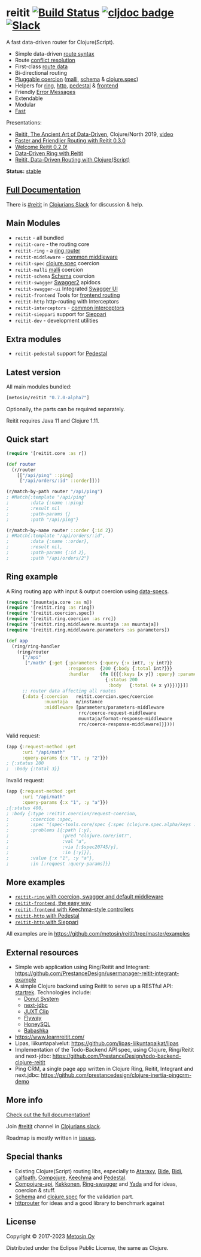 # reitit [![Build Status](https://github.com/metosin/reitit/workflows/testsuite/badge.svg)](https://github.com/metosin/reitit/actions?query=workflow%3Atestsuite) [![cljdoc badge](https://cljdoc.org/badge/metosin/reitit)](https://cljdoc.org/jump/release/metosin/reitit) [![Slack](https://img.shields.io/badge/clojurians-reitit-blue.svg?logo=slack)](https://clojurians.slack.com/messages/reitit/)

A fast data-driven router for Clojure(Script).

* Simple data-driven [route syntax](https://cljdoc.org/d/metosin/reitit/CURRENT/doc/basics/route-syntax/)
* Route [conflict resolution](https://cljdoc.org/d/metosin/reitit/CURRENT/doc/basics/route-conflicts/)
* First-class [route data](https://cljdoc.org/d/metosin/reitit/CURRENT/doc/basics/route-data/)
* Bi-directional routing
* [Pluggable coercion](https://cljdoc.org/d/metosin/reitit/CURRENT/doc/coercion/coercion-explained) ([malli](https://github.com/metosin/malli), [schema](https://github.com/plumatic/schema) & [clojure.spec](https://clojure.org/about/spec))
* Helpers for [ring](https://cljdoc.org/d/metosin/reitit/CURRENT/doc/ring/ring-router), [http](https://cljdoc.org/d/metosin/reitit/CURRENT/doc/http/interceptors/), [pedestal](https://cljdoc.org/d/metosin/reitit/CURRENT/doc/http/pedestal/) & [frontend](https://cljdoc.org/d/metosin/reitit/CURRENT/doc/frontend/basics/)
* Friendly [Error Messages](https://cljdoc.org/d/metosin/reitit/CURRENT/doc/basics/error-messages/)
* Extendable
* Modular
* [Fast](https://cljdoc.org/d/metosin/reitit/CURRENT/doc/misc/performance)

Presentations:
* [Reitit, The Ancient Art of Data-Driven](https://www.slideshare.net/mobile/metosin/reitit-clojurenorth-2019-141438093), Clojure/North 2019, [video](https://youtu.be/cSntRGAjPiM)
* [Faster and Friendlier Routing with Reitit 0.3.0](https://www.metosin.fi/blog/faster-and-friendlier-routing-with-reitit030/)
* [Welcome Reitit 0.2.0!](https://www.metosin.fi/blog/reitit020/)
* [Data-Driven Ring with Reitit](https://www.metosin.fi/blog/reitit-ring/)
* [Reitit, Data-Driven Routing with Clojure(Script)](https://www.metosin.fi/blog/reitit/)

**Status:** [stable](https://github.com/metosin/open-source#project-lifecycle-model)

## [Full Documentation](https://cljdoc.org/d/metosin/reitit/CURRENT)

There is [#reitit](https://clojurians.slack.com/messages/reitit/) in [Clojurians Slack](http://clojurians.net/) for discussion & help.

## Main Modules

* `reitit` - all bundled
* `reitit-core` - the routing core
* `reitit-ring` - a [ring router](https://cljdoc.org/d/metosin/reitit/CURRENT/doc/ring/ring-router/)
* `reitit-middleware` - [common middleware](https://cljdoc.org/d/metosin/reitit/CURRENT/doc/ring/default-middleware/)
* `reitit-spec` [clojure.spec](https://clojure.org/about/spec) coercion
* `reitit-malli` [malli](https://github.com/metosin/malli) coercion
* `reitit-schema` [Schema](https://github.com/plumatic/schema) coercion
* `reitit-swagger` [Swagger2](https://swagger.io/) apidocs
* `reitit-swagger-ui` Integrated [Swagger UI](https://github.com/swagger-api/swagger-ui)
* `reitit-frontend` Tools for [frontend routing]((https://cljdoc.org/d/metosin/reitit/CURRENT/doc/frontend/basics/))
* `reitit-http` http-routing with Interceptors
* `reitit-interceptors` - [common interceptors](https://cljdoc.org/d/metosin/reitit/CURRENT/doc/http/default-interceptors/)
* `reitit-sieppari` support for [Sieppari](https://github.com/metosin/sieppari)
* `reitit-dev` - development utilities

## Extra modules

* `reitit-pedestal` support for [Pedestal](http://pedestal.io)

## Latest version

All main modules bundled:

```clj
[metosin/reitit "0.7.0-alpha7"]
```

Optionally, the parts can be required separately.

Reitit requires Java 11 and Clojure 1.11.

## Quick start

```clj
(require '[reitit.core :as r])

(def router
  (r/router
    [["/api/ping" ::ping]
     ["/api/orders/:id" ::order]]))

(r/match-by-path router "/api/ping")
; #Match{:template "/api/ping"
;        :data {:name ::ping}
;        :result nil
;        :path-params {}
;        :path "/api/ping"}

(r/match-by-name router ::order {:id 2})
; #Match{:template "/api/orders/:id",
;        :data {:name ::order},
;        :result nil,
;        :path-params {:id 2},
;        :path "/api/orders/2"}
```

## Ring example

A Ring routing app with input & output coercion using [data-specs](https://github.com/metosin/spec-tools/blob/master/README.md#data-specs).

```clj
(require '[muuntaja.core :as m])
(require '[reitit.ring :as ring])
(require '[reitit.coercion.spec])
(require '[reitit.ring.coercion :as rrc])
(require '[reitit.ring.middleware.muuntaja :as muuntaja])
(require '[reitit.ring.middleware.parameters :as parameters])

(def app
  (ring/ring-handler
    (ring/router
      ["/api"
       ["/math" {:get {:parameters {:query {:x int?, :y int?}}
                       :responses  {200 {:body {:total int?}}}
                       :handler    (fn [{{{:keys [x y]} :query} :parameters}]
                                     {:status 200
                                      :body   {:total (+ x y)}})}}]]
      ;; router data affecting all routes
      {:data {:coercion   reitit.coercion.spec/coercion
              :muuntaja   m/instance
              :middleware [parameters/parameters-middleware
                           rrc/coerce-request-middleware
                           muuntaja/format-response-middleware
                           rrc/coerce-response-middleware]}})))
```

Valid request:

```clj
(app {:request-method :get
      :uri "/api/math"
      :query-params {:x "1", :y "2"}})
; {:status 200
;  :body {:total 3}}
```

Invalid request:

```clj
(app {:request-method :get
      :uri "/api/math"
      :query-params {:x "1", :y "a"}})
;{:status 400,
; :body {:type :reitit.coercion/request-coercion,
;        :coercion :spec,
;        :spec "(spec-tools.core/spec {:spec (clojure.spec.alpha/keys :req-un [:$spec20745/x :$spec20745/y]), :type :map, :keys #{:y :x}, :keys/req #{:y :x}})",
;        :problems [{:path [:y],
;                    :pred "clojure.core/int?",
;                    :val "a",
;                    :via [:$spec20745/y],
;                    :in [:y]}],
;        :value {:x "1", :y "a"},
;        :in [:request :query-params]}}
```

## More examples

* [`reitit-ring` with coercion, swagger and default middleware](https://github.com/metosin/reitit/blob/master/examples/ring-malli-swagger/src/example/server.clj)
* [`reitit-frontend`, the easy way](https://github.com/metosin/reitit/blob/master/examples/frontend/src/frontend/core.cljs)
* [`reitit-frontend` with Keechma-style controllers](https://github.com/metosin/reitit/blob/master/examples/frontend-controllers/src/frontend/core.cljs)
* [`reitit-http` with Pedestal](https://github.com/metosin/reitit/blob/master/examples/pedestal/src/example/server.clj)
* [`reitit-http` with Sieppari](https://github.com/metosin/reitit/blob/master/examples/http/src/example/server.clj)

All examples are in https://github.com/metosin/reitit/tree/master/examples

## External resources
* Simple web application using Ring/Reitit and Integrant: https://github.com/PrestanceDesign/usermanager-reitit-integrant-example
* A simple Clojure backend using Reitit to serve up a RESTful API: [startrek](https://github.com/dharrigan/startrek). Technologies include:
    * [Donut System](https://github.com/donut-party/system)
    * [next-jdbc](https://github.com/seancorfield/next-jdbc)
    * [JUXT Clip](https://github.com/juxt/clip)
    * [Flyway](https://github.com/flyway/flyway)
    * [HoneySQL](https://github.com/seancorfield/honeysql)
    * [Babashka](https://babashka.org)
* https://www.learnreitit.com/
* Lipas, liikuntapalvelut: https://github.com/lipas-liikuntapaikat/lipas
* Implementation of the Todo-Backend API spec, using Clojure, Ring/Reitit and next-jdbc: https://github.com/PrestanceDesign/todo-backend-clojure-reitit
* Ping CRM, a single page app written in Clojure Ring, Reitit, Integrant and next.jdbc: https://github.com/prestancedesign/clojure-inertia-pingcrm-demo

## More info

[Check out the full documentation!](https://cljdoc.org/d/metosin/reitit/CURRENT/)

Join [#reitit](https://clojurians.slack.com/messages/reitit/) channel in [Clojurians slack](http://clojurians.net/).

Roadmap is mostly written in [issues](https://github.com/metosin/reitit/issues).

## Special thanks

* Existing Clojure(Script) routing libs, especially to
[Ataraxy](https://github.com/weavejester/ataraxy), [Bide](https://github.com/funcool/bide), [Bidi](https://github.com/juxt/bidi), [calfpath](https://github.com/ikitommi/calfpath), [Compojure](https://github.com/weavejester/compojure), [Keechma](https://keechma.com/) and
[Pedestal](https://github.com/pedestal/pedestal/tree/master/route).
* [Compojure-api](https://github.com/metosin/compojure-api), [Kekkonen](https://github.com/metosin/kekkonen), [Ring-swagger](https://github.com/metosin/ring-swagger) and [Yada](https://github.com/juxt/yada) and for ideas, coercion & stuff.
* [Schema](https://github.com/plumatic/schema) and [clojure.spec](https://clojure.org/about/spec) for the validation part.
* [httprouter](https://github.com/julienschmidt/httprouter) for ideas and a good library to benchmark against

## License

Copyright © 2017-2023 [Metosin Oy](http://www.metosin.fi)

Distributed under the Eclipse Public License, the same as Clojure.
